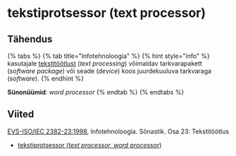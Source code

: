 # tekstiprotsessor \(text processor\)

## Tähendus

{% tabs %}
{% tab title="Infotehnoloogia" %}
{% hint style="info" %}
kasutajale [tekstitöötlust](tekstitoeoetlus-text-processing.md) \(_text processing_\) võimaldav tarkvarapakett \(_software package_\) või seade \(_device_\) koos juurdekuuluva tarkvaraga \(_software_\).
{% endhint %}

**Sünonüümid**: _word processor_
{% endtab %}
{% endtabs %}

## Viited

[EVS-ISO/IEC 2382-23:1998](https://www.evs.ee/et/evs-iso-iec-2382-23-1998), Infotehnoloogia. Sõnastik. Osa 23: Tekstitöötlus

* [tekstiprotsessor \(_text processor, word processor_\)](https://www.eki.ee/dict/its/index.cgi?Q=D4CFF545-6C03-1014-88DC-FC5F0DBED45A&F=GUID&C01=1&C02=0&C10=1)

